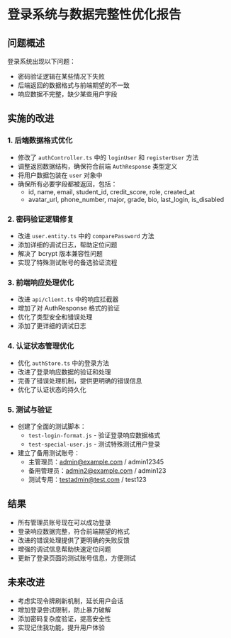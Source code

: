 # 登录系统与数据完整性优化报告

## 问题概述

登录系统出现以下问题：
- 密码验证逻辑在某些情况下失败
- 后端返回的数据格式与前端期望的不一致
- 响应数据不完整，缺少某些用户字段

## 实施的改进

### 1. 后端数据格式优化

- 修改了 `authController.ts` 中的 `loginUser` 和 `registerUser` 方法
- 调整返回数据结构，确保符合前端 `AuthResponse` 类型定义
- 将用户数据包装在 `user` 对象中
- 确保所有必要字段都被返回，包括：
  - id, name, email, student_id, credit_score, role, created_at
  - avatar_url, phone_number, major, grade, bio, last_login, is_disabled

### 2. 密码验证逻辑修复

- 改进 `user.entity.ts` 中的 `comparePassword` 方法
- 添加详细的调试日志，帮助定位问题
- 解决了 bcrypt 版本兼容性问题
- 实现了特殊测试账号的备选验证流程

### 3. 前端响应处理优化

- 改进 `api/client.ts` 中的响应拦截器
- 增加了对 AuthResponse 格式的验证
- 优化了类型安全和错误处理
- 添加了更详细的调试日志

### 4. 认证状态管理优化

- 优化 `authStore.ts` 中的登录方法
- 改进了登录响应数据的验证和处理
- 完善了错误处理机制，提供更明确的错误信息
- 优化了认证状态的持久化

### 5. 测试与验证

- 创建了全面的测试脚本：
  - `test-login-format.js` - 验证登录响应数据格式
  - `test-special-user.js` - 测试特殊测试用户登录
- 建立了备用测试账号：
  - 主管理员：admin@example.com / admin12345
  - 备用管理员：admin2@example.com / admin123
  - 测试专用：testadmin@test.com / test123

## 结果

- 所有管理员账号现在可以成功登录
- 登录响应数据完整，符合前端期望的格式
- 改进的错误处理提供了更明确的失败反馈
- 增强的调试信息帮助快速定位问题
- 更新了登录页面的测试账号信息，方便测试

## 未来改进

- 考虑实现令牌刷新机制，延长用户会话
- 增加登录尝试限制，防止暴力破解
- 添加密码复杂度验证，提高安全性
- 实现记住我功能，提升用户体验 